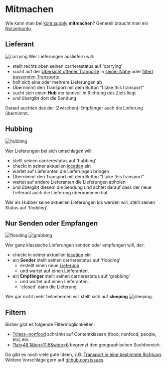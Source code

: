 # Mitmachen

Wie kann man bei [kohr.supply](/about/) __mitmachen__?
Generell braucht man ein [Nutzerkonto](/signup).

## Lieferant
![carrying](//img.klml.de/devel/ptap/ptap_carrying__80.png#right)
Wer Lieferungen ausliefern will:

* stellt rechts oben seinen carrierestatus auf 'carrying'
* sucht auf der [Übersicht offener Tranporte](/) in <a href="#" class="getlocal">seiner Nähe</a> oder [filtert passenden Transporte](#filter)
* holt sich eine oder mehrere Lieferungen ab 
* Übernimmt den Transport mit dem Button "I take this transport"
* sucht sich einen **Hub** der sinnvoll in Richtung des Ziels liegt
* und übergibt dort die Sendung

Darauf auchten das der (Zwischen)-Empfänger auch die Lieferung übernimmt.

## Hubbing
![hubbing](//img.klml.de/devel/ptap/ptap_hubbing__80.png#right)

Wer Lieferungen bei sich umschlagen will:

* stellt seinen carrierestatus auf 'hubbing'
* checkt in seiner aktuellen [location](/locations) ein 
* wartet auf Lieferanten die Lieferungen bringen
* Übernimmt den Transport mit dem Button "I take this transport"
* wartet auf andere Lieferanten die Lieferungen abholen
* und übergibt diesem die Sendung und achtet darauf dass der neue Lieferant auch die Lieferung übernommen hat.


Wer als Hubber seine aktuellen Lieferungen los werden will, stellt seinen Status auf 'flodding'.

## Nur Senden oder Empfangen
![flooding](//img.klml.de/devel/ptap/ptap_flooding__80.png#right)
![grabbing](//img.klml.de/devel/ptap/ptap_grabbing__80.png#right)

Wer ganz klassische Lieferungen senden oder empfangen will, der:

* checkt in seiner aktuellen [location](/locations) ein
* ein __Sender__ stellt seinen carrierestatus auf 'flooding'
    * erstellt einen neue [Lieferung](/transport/edit/)
    * und wartet auf einen Lieferanten.
* ein __Empfänger__ stellt seinen carrierestatus auf 'grabbing' 
    * und wartet auf einen Lieferanten.
    * 'closed' dann die Lieferung

Wer gar nicht mehr teilnehemen will stellt sich auf __sleeping__ ![sleeping](//img.klml.de/devel/ptap/ptap_sleeping__15.png).

<h2 id="filter">Filtern</h2>

Bisher gibt es folgende Filtermöglichkeiten:

* [?class=nonfood](/?class=nonfood) schränkt auf Contentklassen (food, nonfood, people, etc) ein.
* [?lat=48.1&lon=11.6&wide=6](/?lat=48.1&lon=11.6&wide=6) begrenzt den geographischen Suchbereich.

Da gibt es noch viele gute Ideen, z.B. [Transport in eine bestimmte Richtung](//github.com/klml/kohrsupply/issues/8).
Weitere Vorschläge gern auf [github.com issues](//github.com/klml/kohrsupply/issues).
